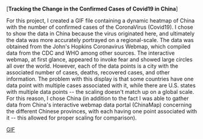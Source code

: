 [**Tracking the Change in the Confirmed Cases of Covid19 in China**]

For this project, I created a GIF file containing a dynamic heatmap of China with the number of confirmed cases of the CoronaVirus (Covid19). I chose to show the data in China because the virus originated here, and ultimately the data was more accurately portrayed on a regional-scale. The data was obtained from the John's Hopkins Coronavirus Webmap, which compiled data from the CDC and WHO among other sources. The interactive webmap, at first glance, appeared to invoke fear and showed large circles all over the world. However, each of the data points is a city with the associated number of cases, deaths, recovered cases, and other information. The problem with this display is that some countries have one data point with multiple cases associated with it, while there are U.S. states with multiple data points -- the scaling doesn't match up on a global scale. For this reason, I chose China (in addition to the fact I was able to gather data from China's interactive webmap data portal (ChinaMap) concerning the different Chinese provinces, with each having one point associated with it -- this allowed for proper scaling for comparison). 

<a href="images/NickGiro_Project1.GIF">GIF</a>

